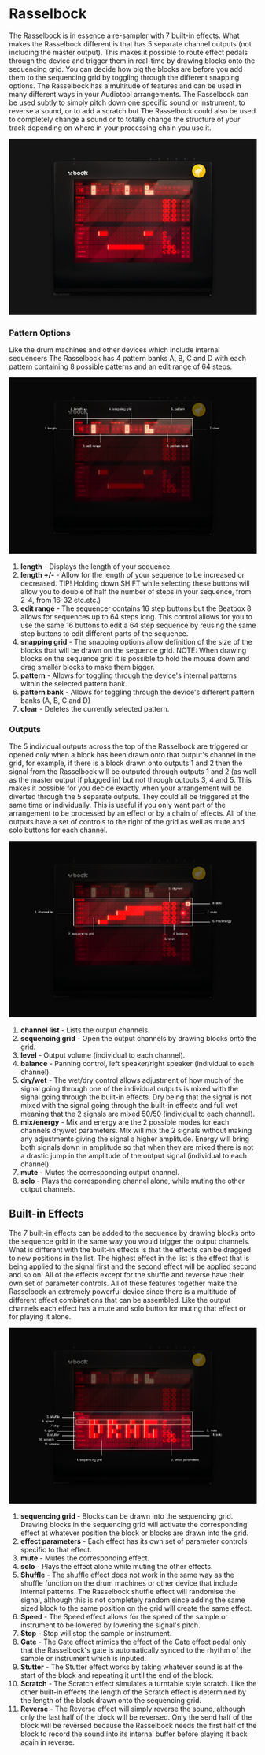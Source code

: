 # Rasselbock

The Rasselbock is in essence a re-sampler with 7 built-in effects. What
makes the Rasselbock different is that has 5 separate channel outputs
(not including the master output). This makes it possible to route
effect pedals through the device and trigger them in real-time by
drawing blocks onto the sequencing grid. You can decide how big the
blocks are before you add them to the sequencing grid by toggling
through the different snapping options. The Rasselbock has a multitude
of features and can be used in many different ways in your Audiotool
arrangements. The Rasselbock can be used subtly to simply pitch down one
specific sound or instrument, to reverse a sound, or to add a scratch
but The Rasselbock could also be used to completely change a sound or to
totally change the structure of your track depending on where in your
processing chain you use it.

![/images/rasselbock1.png](/images/rasselbock1.png
"/images/rasselbock1.png")

### Pattern Options

Like the drum machines and other devices which include internal
sequencers The Rasselbock has 4 pattern banks A, B, C and D with each
pattern containing 8 possible patterns and an edit range of 64 steps.

![/images/rasselbock2.png](/images/rasselbock2.png
"/images/rasselbock2.png")

1.  **length** - Displays the length of your sequence.
2.  **length +/-** - Allow for the length of your sequence to be
    increased or decreased. TIP\! Holding down SHIFT while selecting
    these buttons will allow you to double of half the number of steps
    in your sequence, from 2-4, from 16-32 etc.etc.)
3.  **edit range** - The sequencer contains 16 step buttons but the
    Beatbox 8 allows for sequences up to 64 steps long. This control
    allows for you to use the same 16 buttons to edit a 64 step sequence
    by reusing the same step buttons to edit different parts of the
    sequence.
4.  **snapping grid** - The snapping options allow definition of the
    size of the blocks that will be drawn on the sequence grid. NOTE:
    When drawing blocks on the sequence grid it is possible to hold the
    mouse down and drag smaller blocks to make them bigger.
5.  **pattern** - Allows for toggling through the device's internal
    patterns within the selected pattern bank.
6.  **pattern bank** - Allows for toggling through the device's
    different pattern banks (A, B, C and D)
7.  **clear** - Deletes the currently selected pattern.

### Outputs

The 5 individual outputs across the top of the Rasselbock are triggered
or opened only when a block has been drawn onto that output's channel in
the grid, for example, if there is a block drawn onto outputs 1 and 2
then the signal from the Rasselbock will be outputed through outputs 1
and 2 (as well as the master output if plugged in) but not through
outputs 3, 4 and 5. This makes it possible for you decide exactly when
your arrangement will be diverted through the 5 separate outputs. They
could all be triggered at the same time or individually. This is useful
if you only want part of the arrangement to be processed by an effect or
by a chain of effects. All of the outputs have a set of controls to the
right of the grid as well as mute and solo buttons for each channel.

![/images/rasselbock3.png](/images/rasselbock3.png
"/images/rasselbock3.png")

1.  **channel list** - Lists the output channels.
2.  **sequencing grid** - Open the output channels by drawing blocks
    onto the grid.
3.  **level** - Output volume (individual to each channel).
4.  **balance** - Panning control, left speaker/right speaker
    (individual to each channel).
5.  **dry/wet** - The wet/dry control allows adjustment of how much of
    the signal going through one of the individual outputs is mixed with
    the signal going through the built-in effects. Dry being that the
    signal is not mixed with the signal going through the built-in
    effects and full wet meaning that the 2 signals are mixed 50/50
    (individual to each channel).
6.  **mix/energy** - Mix and energy are the 2 possible modes for each
    channels dry/wet parameters. Mix will mix the 2 signals without
    making any adjustments giving the signal a higher amplitude. Energy
    will bring both signals down in amplitude so that when they are
    mixed there is not a drastic jump in the amplitude of the output
    signal (individual to each channel).
7.  **mute** - Mutes the corresponding output channel.
8.  **solo** - Plays the corresponding channel alone, while muting the
    other output channels.

## Built-in Effects

The 7 built-in effects can be added to the sequence by drawing blocks
onto the sequence grid in the same way you would trigger the output
channels. What is different with the built-in effects is that the
effects can be dragged to new positions in the list. The highest effect
in the list is the effect that is being applied to the signal first and
the second effect will be applied second and so on. All of the effects
except for the shuffle and reverse have their own set of parameter
controls. All of these features together make the Rasselbock an
extremely powerful device since there is a multitude of different effect
combinations that can be assembled. Like the output channels each effect
has a mute and solo button for muting that effect or for playing it
alone.

![/images/rasselbock4.png](/images/rasselbock4.png
"/images/rasselbock4.png")

1.  **sequencing grid** - Blocks can be drawn into the sequencing grid.
    Drawing blocks in the sequencing grid will activate the
    corresponding effect at whatever position the block or blocks are
    drawn into the grid.
2.  **effect parameters** - Each effect has its own set of parameter
    controls specific to that effect.
3.  **mute** - Mutes the corresponding effect.
4.  **solo** - Plays the effect alone while muting the other effects.
5.  **Shuffle** - The shuffle effect does not work in the same way as
    the shuffle function on the drum machines or other device that
    include internal patterns. The Rasselbock shuffle effect will
    randomise the signal, although this is not completely random since
    adding the same sized block to the same position on the grid will
    create the same effect.
6.  **Speed** - The Speed effect allows for the speed of the sample or
    instrument to be lowered by lowering the signal's pitch.
7.  **Stop** - Stop will stop the sample or instrument.
8.  **Gate** - The Gate effect mimics the effect of the Gate effect
    pedal only that the Rasselbock's gate is automatically synced to the
    rhythm of the sample or instrument which is inputed.
9.  **Stutter** - The Stutter effect works by taking whatever sound is
    at the start of the block and repeating it until the end of the
    block.
10. **Scratch** - The Scratch effect simulates a turntable style
    scratch. Like the other built-in effects the length of the Scratch
    effect is determined by the length of the block drawn onto the
    sequencing grid.
11. **Reverse** - The Reverse effect will simply reverse the sound,
    although only the last half of the block will be reversed. Only the
    send half of the block will be reversed because the Rasselbock needs
    the first half of the block to record the sound into its internal
    buffer before playing it back again in reverse.
